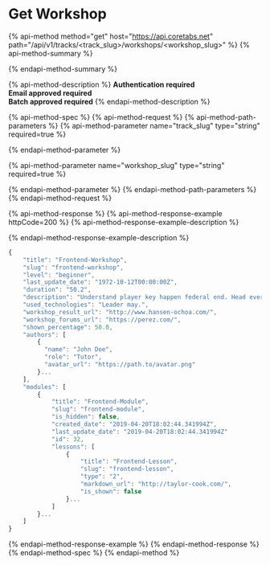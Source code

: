 # Get Workshop

{% api-method method="get" host="https://api.coretabs.net" path="/api/v1/tracks/<track\_slug>/workshops/<workshop\_slug>" %}
{% api-method-summary %}

{% endapi-method-summary %}

{% api-method-description %}
**Authentication required  
Email approved required  
Batch approved required**
{% endapi-method-description %}

{% api-method-spec %}
{% api-method-request %}
{% api-method-path-parameters %}
{% api-method-parameter name="track\_slug" type="string" required=true %}

{% endapi-method-parameter %}

{% api-method-parameter name="workshop\_slug" type="string" required=true %}

{% endapi-method-parameter %}
{% endapi-method-path-parameters %}
{% endapi-method-request %}

{% api-method-response %}
{% api-method-response-example httpCode=200 %}
{% api-method-response-example-description %}

{% endapi-method-response-example-description %}

```javascript
{
    "title": "Frontend-Workshop",
    "slug": "frontend-workshop",
    "level": "beginner",
    "last_update_date": "1972-10-12T00:00:00Z",
    "duration": "50.2",
    "description": "Understand player key happen federal end. Head every up customer past talk and. Own where before strategy.",
    "used_technologies": "Leader may.",
    "workshop_result_url": "http://www.hansen-ochoa.com/",
    "workshop_forums_url": "https://perez.com/",
    "shown_percentage": 50.0,
    "authors": [
        {
          "name": "John Doe",
          "role": "Tutor",
          "avatar_url": "https://path.to/avatar.png"
        }...
    ],
    "modules": [
        {
            "title": "Frontend-Module",
            "slug": "frontend-module",
            "is_hidden": false,
            "created_date": "2019-04-20T18:02:44.341994Z",
            "last_update_date": "2019-04-20T18:02:44.341994Z"
            "id": 32,
            "lessons": [
                {
                    "title": "Frontend-Lesson",
                    "slug": "frontend-lesson",
                    "type": "2",
                    "markdown_url": "http://taylor-cook.com/",
                    "is_shown": false
                }...
            ]
        }...
    ]
}
```
{% endapi-method-response-example %}
{% endapi-method-response %}
{% endapi-method-spec %}
{% endapi-method %}

